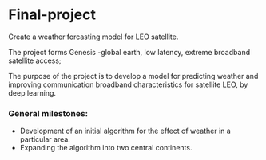 # Final-project
Create a weather forcasting model for LEO satellite.

The project forms Genesis -global earth, low latency, extreme broadband satellite access; 


The purpose of the project is to develop a model for predicting weather and improving communication broadband characteristics for satellite LEO, by deep learning. 


### General milestones:
- Development of an initial algorithm for the effect of weather in a particular area.
- Expanding the algorithm into two central continents.
